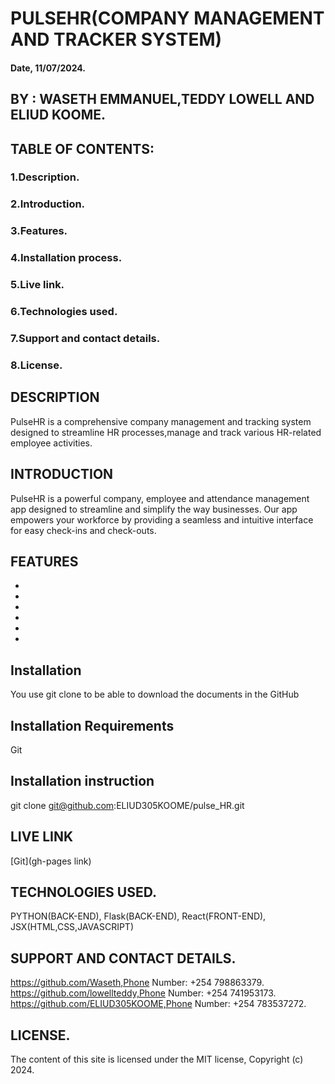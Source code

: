 # PULSEHR(COMPANY MANAGEMENT AND TRACKER SYSTEM)

#### Date, 11/07/2024.

## BY : WASETH EMMANUEL,TEDDY LOWELL AND ELIUD KOOME.

## TABLE OF CONTENTS:
### 1.Description.
### 2.Introduction.
### 3.Features.
### 4.Installation process.
### 5.Live link.
### 6.Technologies used.
### 7.Support and contact details.
### 8.License.

## DESCRIPTION
PulseHR is a comprehensive company management and tracking system designed to streamline HR processes,manage and track various HR-related employee activities.

## INTRODUCTION
PulseHR is a powerful company, employee and attendance management app designed to streamline and simplify the way businesses. Our app empowers your workforce by providing a seamless and intuitive interface for easy check-ins and check-outs.

## FEATURES
-

-

-

-

-

-

## Installation
You use git clone to be able to download the documents in the GitHub

## Installation Requirements
Git

## Installation instruction
 git clone git@github.com:ELIUD305KOOME/pulse_HR.git

## LIVE LINK
[Git](gh-pages link)

## TECHNOLOGIES USED.

PYTHON(BACK-END),
Flask(BACK-END),
React(FRONT-END),
JSX(HTML,CSS,JAVASCRIPT)

## SUPPORT AND CONTACT DETAILS.
 https://github.com/Waseth,Phone Number: +254 798863379.
 https://github.com/lowellteddy,Phone Number: +254 741953173.
 https://github.com/ELIUD305KOOME,Phone Number: +254 783537272.

## LICENSE.
The content of this site is licensed under the MIT license,
Copyright (c) 2024.
